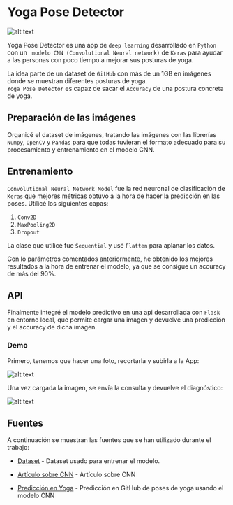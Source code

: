# Yoga Pose Detector

![alt text](https://github.com/meryreddoor/yogagame_/blob/primeraRama/src/templates/img/paisaje.png)

Yoga Pose Detector es una app  de `deep learning` desarrollado en `Python` con un ` modelo CNN (Convolutional Neural network)` de `Keras` para ayudar a las personas con poco tiempo a mejorar sus posturas de yoga.

La idea parte de un dataset de `GitHub` con más de un 1GB en imágenes donde se muestran diferentes posturas de yoga.   
`Yoga Pose Detector` es capaz de sacar el `Accuracy` de una postura concreta de yoga.

## Preparación de las imágenes

Organicé el dataset de imágenes, tratando las imágenes con las librerías `Numpy`, `OpenCV` y `Pandas` para que todas tuvieran el formato adecuado para su procesamiento y entrenamiento en el modelo CNN.

## Entrenamiento 

`Convolutional Neural Network Model` fue la red neuronal de clasificación de `Keras` que mejores métricas obtuvo a la hora de hacer la predicción en las poses. Utilicé los siguientes capas:
 
1. `Conv2D` 
2. `MaxPooling2D`
3. `Dropout`

La clase que utilicé fue `Sequential` y usé `Flatten` para aplanar los datos.

Con lo parámetros comentados anteriormente, he obtenido los mejores resultados a la hora de entrenar el modelo, ya que se consigue un accuracy de más del 90%.

## API
Finalmente integré el modelo predictivo en una api desarrollada con `Flask` en entorno local, que permite cargar una imagen y devuelve una predicción y el accuracy de dicha imagen.

### Demo

Primero, tenemos que hacer una foto, recortarla y subirla a la App:

![alt text](https://github.com/meryreddoor/yogagame_/blob/primeraRama/src/templates/img/primera_img.png)

Una vez cargada la imagen, se envía la consulta y devuelve el diagnóstico:

![alt text](https://github.com/meryreddoor/yogagame_/blob/primeraRama/src/templates/img/segunda_img_web.png)

## Fuentes

A continuación se muestran las fuentes que se han utilizado durante el trabajo:

- [Dataset](https://github.com/DhruvJawalkar/yoga-poses-dataset) - Dataset usado para entrenar el modelo.

- [Artículo sobre CNN](https://towardsdatascience.com/building-a-convolutional-neural-network-cnn-in-keras-329fbbadc5f5) - Artículo sobre CNN

- [Predicción en Yoga](https://github.com/amarchenkova/yoga-pose-CNN) -  Predicción en GitHub de poses de yoga usando el modelo CNN
